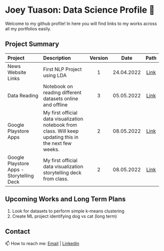 # Joey Tuason: Data Science Profile 👋

Welcome to my github profile! In here you will find links to my works across all my portfolios easily.

## Project Summary
| Project | Description | Version | Date | Path |
| :--- | :--- | :---: | :---: | :---: |
| News Website Links | First NLP Project using LDA | 1 | 24.04.2022 | [Link](https://github.com/joeytuason83/joeytuason.github.io/blob/0787bcb38665ace91dae958de081eb568b8b2338/Machine%20Learning/LDA%20Topic%20Modelling%20on%20News%20Pages_FINAL.ipynb) |
| Data Reading  | Notebook on reading different datasets online and offline | 3 | 05.05.2022 | [Link](https://github.com/joeytuason83/joeytuason83.github.io/blob/b4cf9f97ffff05b0f5d57690b5b14fea816279a9/Scripts/Loading%20Datasets.ipynb) |
| Google Playstore Apps | My first official data visualization notebook from class. Will keep updating this in the next few weeks. | 2 | 08.05.2022 | [Link](https://github.com/joeytuason83/joeytuason83.github.io/blob/4c252ed1d75becccd87ac95f2e7bd9cf69cb84b6/Data%20Visualization/Individual%20Dataset-Storytelling%20Deck-0511.ipynb) |
| Google Playstore Apps - Storytelling Deck | My first official data visualization storytelling deck from class. | 2 | 08.05.2022 | [Link](https://github.com/joeytuason83/joeytuason83.github.io/blob/4c252ed1d75becccd87ac95f2e7bd9cf69cb84b6/Data%20Visualization/Google%20Play%20Store%20Ratings_05112022.pptx) |


## Upcoming Works and Long Term Plans
1. Look for datasets to perform simple k-means clustering
2. Create ML project identifying dog vs cat (long term)

## Contact

📫 How to reach me: [Email](mailto:joeytuason@gmail.com) | [Linkedin](www.linkedin.com/in/jose-mari-tuason-a0538820)

<!--
**joeytuason83/joeytuason83** is a ✨ _special_ ✨ repository because its `README.md` (this file) appears on your GitHub profile.

Here are some ideas to get you started:

- 🔭 I’m currently working on ...
- 🌱 I’m currently learning ...
- 👯 I’m looking to collaborate on ...
- 🤔 I’m looking for help with ...
- 💬 Ask me about ...
- 📫 How to reach me: ...
- 😄 Pronouns: ...
- ⚡ Fun fact: ...
-->
